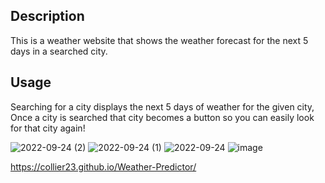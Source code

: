 ## Description
This is a weather website that shows the weather forecast for the next 5 days in a searched city.

## Usage
Searching for a city displays the next 5 days of weather for the given city, Once a city is searched that city becomes a button so you can easily look for that city again!

![2022-09-24 (2)](https://user-images.githubusercontent.com/109792980/192074222-28f1edff-2252-4c5c-baeb-fba357e43653.png)
![2022-09-24 (1)](https://user-images.githubusercontent.com/109792980/192074233-2b0c9ce4-00ab-4377-bbf8-f065c90571ae.png)
![2022-09-24](https://user-images.githubusercontent.com/109792980/192074237-e341d7dd-ad0b-42d3-8623-fb24a070851d.png)
![image](https://user-images.githubusercontent.com/109792980/192074327-4711dc53-e1d8-4c60-b1f9-6ed1b8b004de.png)

https://collier23.github.io/Weather-Predictor/

